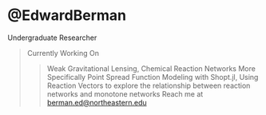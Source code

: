 # @EdwardBerman
Undergraduate Researcher
> Currently Working On
> > Weak Gravitational Lensing, Chemical Reaction Networks
> More Specifically
>  Point Spread Function Modeling with Shopt.jl, Using Reaction Vectors to explore the relationship between reaction networks and monotone networks
Reach me at berman.ed@northeastern.edu

<!---
EdwardBerman/EdwardBerman is a ✨ special ✨ repository because its `README.md` (this file) appears on your GitHub profile.
You can click the Preview link to take a look at your changes.
--->
